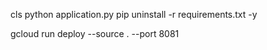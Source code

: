 cls
python application.py
pip uninstall -r requirements.txt -y


gcloud run deploy --source . --port 8081